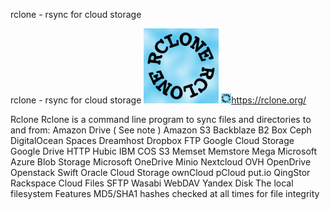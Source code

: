 rclone - rsync for cloud storage

rclone - rsync for cloud storage
![](../_resources/37c201187bdba80ca298e592890786af.png)
![](../_resources/af4234302c06c9f7313611fcfd4cb33c.png)https://rclone.org/

Rclone Rclone is a command line program to sync files and directories to and from: Amazon Drive ( See note ) Amazon S3 Backblaze B2 Box Ceph DigitalOcean Spaces Dreamhost Dropbox FTP Google Cloud Storage Google Drive HTTP Hubic IBM COS S3 Memset Memstore Mega Microsoft Azure Blob Storage Microsoft OneDrive Minio Nextcloud OVH OpenDrive Openstack Swift Oracle Cloud Storage ownCloud pCloud put.io QingStor Rackspace Cloud Files SFTP Wasabi WebDAV Yandex Disk The local filesystem Features MD5/SHA1 hashes checked at all times for file integrity